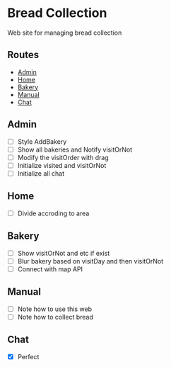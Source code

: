 # Bread Collection

Web site for managing bread collection

## Routes

- [Admin](#admin)
- [Home](#home)
- [Bakery](#bakery)
- [Manual](#manual)
- [Chat](#chat)

## Admin

- [ ] Style AddBakery
- [ ] Show all bakeries and Notify visitOrNot
- [ ] Modify the visitOrder with drag
- [ ] Initialize visited and visitOrNot
- [ ] Initialize all chat

## Home

- [ ] Divide accroding to area

## Bakery

- [ ] Show visitOrNot and etc if exist
- [ ] Blur bakery based on visitDay and then visitOrNot
- [ ] Connect with map API

## Manual

- [ ] Note how to use this web
- [ ] Note how to collect bread

## Chat

- [x] Perfect
